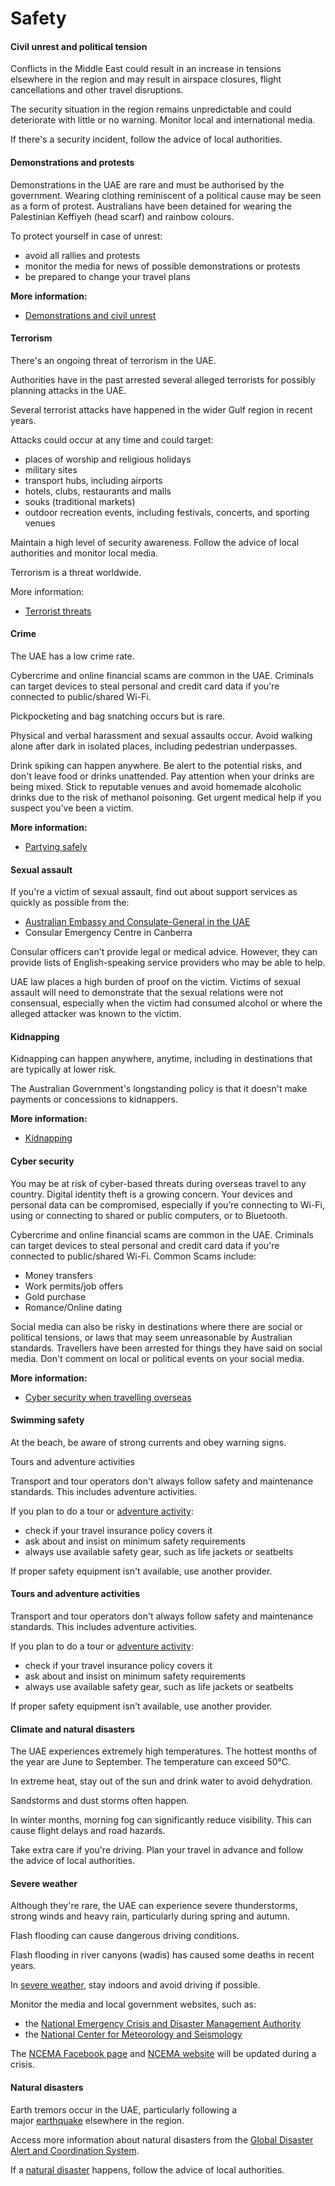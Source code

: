 # Safety

#### Civil unrest and political tension

Conflicts in the Middle East could result in an increase in tensions elsewhere in the region and may result in airspace closures, flight cancellations and other travel disruptions.

The security situation in the region remains unpredictable and could deteriorate with little or no warning. Monitor local and international media.

If there's a security incident, follow the advice of local authorities.

#### Demonstrations and protests

Demonstrations in the UAE are rare and must be authorised by the government. Wearing clothing reminiscent of a political cause may be seen as a form of protest. Australians have been detained for wearing the Palestinian Keffiyeh (head scarf) and rainbow colours.

To protect yourself in case of unrest:

* avoid all rallies and protests
* monitor the media for news of possible demonstrations or protests
* be prepared to change your travel plans

**More information:**

* [Demonstrations and civil unrest](/before-you-go/safety/protests-civil-unrest "Protests and civil unrest")

#### Terrorism

There's an ongoing threat of terrorism in the UAE.

Authorities have in the past arrested several alleged terrorists for possibly planning attacks in the UAE.

Several terrorist attacks have happened in the wider Gulf region in recent years.

Attacks could occur at any time and could target:

* places of worship and religious holidays
* military sites
* transport hubs, including airports
* hotels, clubs, restaurants and malls
* souks (traditional markets)
* outdoor recreation events, including festivals, concerts, and sporting venues

Maintain a high level of security awareness. Follow the advice of local authorities and monitor local media.

Terrorism is a threat worldwide.

More information:

* [Terrorist threats](https://www.smartraveller.gov.au/before-you-go/safety/terrorism)

#### Crime

The UAE has a low crime rate.

Cybercrime and online financial scams are common in the UAE. Criminals can target devices to steal personal and credit card data if you're connected to public/shared Wi-Fi.

Pickpocketing and bag snatching occurs but is rare.

Physical and verbal harassment and sexual assaults occur. Avoid walking alone after dark in isolated places, including pedestrian underpasses.

Drink spiking can happen anywhere. Be alert to the potential risks, and don't leave food or drinks unattended. Pay attention when your drinks are being mixed. Stick to reputable venues and avoid homemade alcoholic drinks due to the risk of methanol poisoning. Get urgent medical help if you suspect you’ve been a victim.

**More information:**

* [Partying safely](https://aus01.safelinks.protection.outlook.com/?url=https%3A%2F%2Fwww.smartraveller.gov.au%2Fbefore-you-go%2Fsafety%2Fpartying&data=05%7C02%7CJulian.Elsworthy%40dfat.gov.au%7Cbd0cd565db744527188508dd41a4930d%7C9b7f23b30e8347a58a40ffa8a6fea536%7C0%7C0%7C638738897282052398%7CUnknown%7CTWFpbGZsb3d8eyJFbXB0eU1hcGkiOnRydWUsIlYiOiIwLjAuMDAwMCIsIlAiOiJXaW4zMiIsIkFOIjoiTWFpbCIsIldUIjoyfQ%3D%3D%7C0%7C%7C%7C&sdata=rKGX7XOCXJsS%2Fsimd5IO%2BCmMKrxAHlLs%2Bhh8rAmaleo%3D&reserved=0)

#### Sexual assault

If you're a victim of sexual assault, find out about support services as quickly as possible from the:

* [Australian Embassy and Consulate-General in the UAE](https://uae.embassy.gov.au/abud/dxhappointments.html)
* Consular Emergency Centre in Canberra

Consular officers can't provide legal or medical advice. However, they can provide lists of English-speaking service providers who may be able to help.

UAE law places a high burden of proof on the victim. Victims of sexual assault will need to demonstrate that the sexual relations were not consensual, especially when the victim had consumed alcohol or where the alleged attacker was known to the victim.

#### Kidnapping

Kidnapping can happen anywhere, anytime, including in destinations that are typically at lower risk.

The Australian Government's longstanding policy is that it doesn't make payments or concessions to kidnappers.

**More information:**

* [Kidnapping](/before-you-go/safety/kidnapping "Reducing the risk of kidnapping")

#### Cyber security

You may be at risk of cyber-based threats during overseas travel to any country. Digital identity theft is a growing concern. Your devices and personal data can be compromised, especially if you’re connecting to Wi-Fi, using or connecting to shared or public computers, or to Bluetooth.

Cybercrime and online financial scams are common in the UAE. Criminals can target devices to steal personal and credit card data if you're connected to public/shared Wi-Fi. Common Scams include:

* Money transfers
* Work permits/job offers
* Gold purchase
* Romance/Online dating

Social media can also be risky in destinations where there are social or political tensions, or laws that may seem unreasonable by Australian standards. Travellers have been arrested for things they have said on social media. Don't comment on local or political events on your social media.

**More information:**

* [Cyber security when travelling overseas](https://www.smartraveller.gov.au/before-you-go/staying-safe/cyber-security)

#### Swimming safety

At the beach, be aware of strong currents and obey warning signs.

Tours and adventure activities

Transport and tour operators don't always follow safety and maintenance standards. This includes adventure activities.

If you plan to do a tour or [adventure activity](https://www.smartraveller.gov.au/before-you-go/activities/adventure):

* check if your travel insurance policy covers it
* ask about and insist on minimum safety requirements
* always use available safety gear, such as life jackets or seatbelts

If proper safety equipment isn't available, use another provider.

#### Tours and adventure activities

Transport and tour operators don't always follow safety and maintenance standards. This includes adventure activities.

If you plan to do a tour or [adventure activity](https://www.smartraveller.gov.au/before-you-go/activities/adventure):

* check if your travel insurance policy covers it
* ask about and insist on minimum safety requirements
* always use available safety gear, such as life jackets or seatbelts

If proper safety equipment isn't available, use another provider.

#### Climate and natural disasters

The UAE experiences extremely high temperatures. The hottest months of the year are June to September. The temperature can exceed 50°C.

In extreme heat, stay out of the sun and drink water to avoid dehydration.

Sandstorms and dust storms often happen.

In winter months, morning fog can significantly reduce visibility. This can cause flight delays and road hazards.

Take extra care if you're driving. Plan your travel in advance and follow the advice of local authorities.

#### Severe weather

Although they're rare, the UAE can experience severe thunderstorms, strong winds and heavy rain, particularly during spring and autumn.

Flash flooding can cause dangerous driving conditions.

Flash flooding in river canyons (wadis) has caused some deaths in recent years.

In [severe weather](/while-youre-away/crisis-or-emergency/severe-weather-incident "There's a severe weather incident"), stay indoors and avoid driving if possible.

Monitor the media and local government websites, such as:

* the [National Emergency Crisis and Disaster Management Authority](http://www.ncema.gov.ae/en/home.aspx)
* the [National Center for Meteorology and Seismology](https://www.ncm.gov.ae/maps-radars/uae-radars-network?lang=en)

The [NCEMA Facebook page](https://www.facebook.com/NCEMAUAE/) and [NCEMA website](https://www.ncema.gov.ae/) will be updated during a crisis.

#### Natural disasters

Earth tremors occur in the UAE, particularly following a major [earthquake](/before-you-go/safety/natural-disasters "Staying safe when there's a natural disaster") elsewhere in the region.

Access more information about natural disasters from the [Global Disaster Alert and Coordination System](http://www.gdacs.org/).

If a [natural disaster](/before-you-go/safety/natural-disasters "Staying safe when there's a natural disaster") happens, follow the advice of local authorities.